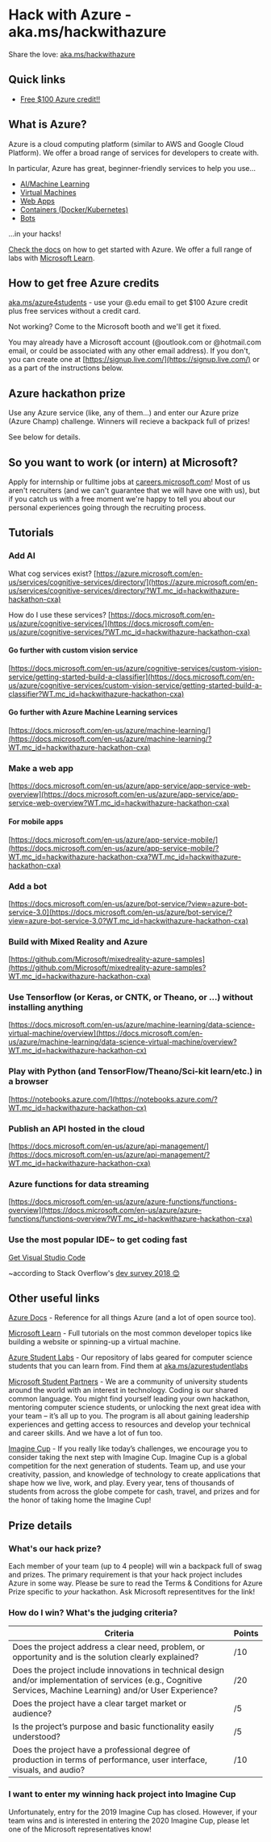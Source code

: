 # Hack with Azure - aka.ms/hackwithazure
Share the love: [aka.ms/hackwithazure](https://aka.ms/hackwithazure)

## Quick links
- [Free $100 Azure credit!!](https://aka.ms/azureforstudents?WT.mc_id=hackwithazure-hackathon-cxa)

## What is Azure?
Azure is a cloud computing platform (similar to AWS and Google Cloud Platform). We offer a broad range of services for developers to create with. 

In particular, Azure has great, beginner-friendly services to help you use...
- [AI/Machine Learning](https://azure.microsoft.com/en-us/overview/ai-platform/?WT.mc_id=hackwithazure-hackathon-cxa)
- [Virtual Machines](https://docs.microsoft.com/en-us/azure/virtual-machines/?WT.mc_id=hackwithazure-hackathon-cxa)
- [Web Apps](https://docs.microsoft.com/en-us/azure/app-service/?WT.mc_id=hackwithazure-hackathon-cxa)
- [Containers (Docker/Kubernetes)](https://docs.microsoft.com/en-us/azure/aks/?WT.mc_id=hackwithazure-hackathon-cxa)
- [Bots](https://docs.microsoft.com/en-us/azure/bot-service/?view=azure-bot-service-4.0?WT.mc_id=hackwithazure-hackathon-cxa)

...in your hacks! 

[Check the docs](https://docs.microsoft.com/en-us/azure/#pivot=get-started&panel=get-started1?WT.mc_id=hackwithazure-hackathon-cxa) on how to get started with Azure. We offer a full range of labs with [Microsoft Learn](https://docs.microsoft.com/en-us/learn/?WT.mc_id=hackwithazure-hackathon-cxa).

## How to get free Azure credits
[aka.ms/azure4students](https://aka.ms/azure4students?WT.mc_id=hackwithazure-hackathon-cxa) - use your @<yourschool>.edu email to get $100 Azure credit plus free services  without a credit card.
  
Not working? Come to the Microsoft booth and we'll get it fixed.

You may already have a Microsoft account (@outlook.com or @hotmail.com email, or could be associated with any other email address). If you don't, you can create one at [https://signup.live.com/](https://signup.live.com/) or as a part of the instructions below.

## Azure hackathon prize
Use any Azure service (like, any of them...) and enter our Azure prize (Azure Champ) challenge. Winners will recieve a backpack full of prizes!

See below for details.

## So you want to work (or intern) at Microsoft?
Apply for internship or fulltime jobs at [careers.microsoft.com](careers.microsoft.com)!
Most of us aren't recruiters (and we can't guarantee that we will have one with us), but if you catch us with a free moment we're happy to tell you about our personal experiences going through the recruiting process.

## Tutorials
### Add AI
What cog services exist? [https://azure.microsoft.com/en-us/services/cognitive-services/directory/](https://azure.microsoft.com/en-us/services/cognitive-services/directory/?WT.mc_id=hackwithazure-hackathon-cxa)

How do I use these services? [https://docs.microsoft.com/en-us/azure/cognitive-services/](https://docs.microsoft.com/en-us/azure/cognitive-services/?WT.mc_id=hackwithazure-hackathon-cxa)

#### Go further with custom vision service 
[https://docs.microsoft.com/en-us/azure/cognitive-services/custom-vision-service/getting-started-build-a-classifier](https://docs.microsoft.com/en-us/azure/cognitive-services/custom-vision-service/getting-started-build-a-classifier?WT.mc_id=hackwithazure-hackathon-cxa)

#### Go further with Azure Machine Learning services
[https://docs.microsoft.com/en-us/azure/machine-learning/](https://docs.microsoft.com/en-us/azure/machine-learning/?WT.mc_id=hackwithazure-hackathon-cxa)

### Make a web app 
[https://docs.microsoft.com/en-us/azure/app-service/app-service-web-overview](https://docs.microsoft.com/en-us/azure/app-service/app-service-web-overview?WT.mc_id=hackwithazure-hackathon-cxa)

#### For mobile apps
[https://docs.microsoft.com/en-us/azure/app-service-mobile/](https://docs.microsoft.com/en-us/azure/app-service-mobile/?WT.mc_id=hackwithazure-hackathon-cxa?WT.mc_id=hackwithazure-hackathon-cxa)

### Add a bot
[https://docs.microsoft.com/en-us/azure/bot-service/?view=azure-bot-service-3.0](https://docs.microsoft.com/en-us/azure/bot-service/?view=azure-bot-service-3.0?WT.mc_id=hackwithazure-hackathon-cxa)

### Build with Mixed Reality and Azure
[https://github.com/Microsoft/mixedreality-azure-samples](https://github.com/Microsoft/mixedreality-azure-samples?WT.mc_id=hackwithazure-hackathon-cxa)

### Use Tensorflow (or Keras, or CNTK, or Theano, or ...) without installing anything
[https://docs.microsoft.com/en-us/azure/machine-learning/data-science-virtual-machine/overview](https://docs.microsoft.com/en-us/azure/machine-learning/data-science-virtual-machine/overview?WT.mc_id=hackwithazure-hackathon-cx)

### Play with Python (and TensorFlow/Theano/Sci-kit learn/etc.) in a browser
[https://notebooks.azure.com/](https://notebooks.azure.com/?WT.mc_id=hackwithazure-hackathon-cx)

### Publish an API hosted in the cloud
[https://docs.microsoft.com/en-us/azure/api-management/](https://docs.microsoft.com/en-us/azure/api-management/?WT.mc_id=hackwithazure-hackathon-cxa)

### Azure functions for data streaming
[https://docs.microsoft.com/en-us/azure/azure-functions/functions-overview](https://docs.microsoft.com/en-us/azure/azure-functions/functions-overview?WT.mc_id=hackwithazure-hackathon-cxa)

### Use the most popular IDE~ to get coding fast
[Get Visual Studio Code](https://code.visualstudio.com/?wt.mc_id=DX_841432)

~according to Stack Overflow's [dev survey 2018 😊](https://insights.stackoverflow.com/survey/2018/#technology-most-popular-development-environments)

## Other useful links
[Azure Docs](https://docs.microsoft.com/azure?WT.mc_id=hackwithazure-hackathon-cxa) - Reference for all things Azure (and a lot of open source too).

[Microsoft Learn](https://docs.microsoft.com/learn/?WT.mc_id=hackwithazure-hackathon-cxa) - Full tutorials on the most common developer topics like building a website or spinning-up a virtual machine.

[Azure Student Labs](https://aka.ms/azurestudentlabs) - Our repository of labs geared for computer science students that you can learn from. Find them at [aka.ms/azurestudentlabs](https://aka.ms/azurestudentlabs)

[Microsoft Student Partners](https://imagine.microsoft.com/msp?WT.mc_id=hackwithazure-hackathon-cxa) - We are a community of university students around the world with an interest in technology. Coding is our shared common language. You might find yourself leading your own hackathon, mentoring computer science students, or unlocking the next great idea with your team – it’s all up to you. The program is all about gaining leadership experiences and getting access to resources and develop your technical and career skills. And we have a lot of fun too.

[Imagine Cup](https://imaginecup.microsoft.com/?WT.mc_id=hackwithazure-hackathon-cxa) - If you really like today’s challenges, we encourage you to consider taking the next step with Imagine Cup. Imagine Cup is a global competition for the next generation of students. Team up, and use your creativity, passion, and knowledge of technology to create applications that shape how we live, work, and play. Every year, tens of thousands of students from across the globe compete for cash, travel, and prizes and for the honor of taking home the Imagine Cup!

## Prize details
### What's our hack prize?
Each member of your team (up to 4 people) will win a backpack full of swag and prizes.
The primary requirement is that your hack project includes Azure in some way. Please be sure to read the Terms & Conditions for Azure Prize specific to *your* hackathon. Ask Microsoft representitves for the link!

### How do I win? What's the judging criteria?

| Criteria | Points |
| -------- | ------ |
| Does the project address a clear need, problem, or opportunity and is the solution clearly explained? | /10 |
| Does the project include innovations in technical design and/or implementation of services (e.g., Cognitive Services, Machine Learning) and/or User Experience? | /20 |
| Does the project have a clear target market or audience? | /5 |
| Is the project’s purpose and basic functionality easily understood? | /5 |
| Does the project have a professional degree of production in terms of performance, user interface, visuals, and audio? | /10 |



### I want to enter my winning hack project into Imagine Cup
Unfortunately, entry for the 2019 Imagine Cup has closed. However, if your team wins and is interested in entering the 2020 Imagine Cup, please let one of the Microsoft representatives know!
